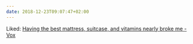 ```yaml
---
date: 2018-12-23T09:07:47+02:00
---
```


Liked: [Having the best mattress, suitcase, and vitamins nearly broke me - Vox](https://www.vox.com/the-goods/2018/12/12/18125668/best-products-casper-glossier-brooklinen)
